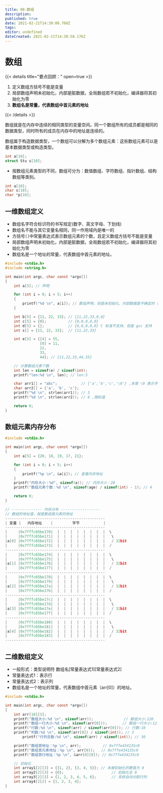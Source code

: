 ```yaml
---
title: 08-数组
description: 
published: true
date: 2021-02-21T14:39:00.760Z
tags: 
editor: undefined
dateCreated: 2021-02-21T14:38:58.176Z
---
```


# 数组

{{< details title="要点回顾：" open=true >}}

1. 定义数组方括号不能是变量
2. 局部数组声明未初始化，内部是脏数据，全局数组若不初始化，编译器将其初始化为零
3. **数组名是常量，代表数组中首元素的地址**

{{< /details >}}

数组就是在内存中连续的相同类型的变量空间。同一个数组所有的成员都是相同的数据类型，同时所有的成员在内存中的地址是连续的。

数组属于构造数据类型，一个数组可以分解为多个数组元素：这些数组元素可以是基本数据类型或构造类型。

```c
int a[10];  
struct Stu s[10];
```

- 按数组元素类型的不同，数组可分为：数值数组、字符数组、指针数组、结构数组等类别。

```c
int a[10];
char s[10];
char *p[10];
```

## 一维数组定义

- 数组名字符合标识符的书写规定(数字、英文字母、下划线)
- 数组名不能与其它变量名相同，同一作用域内是唯一的
- 方括号`[]`中常量表达式表示数组元素的个数，且定义数组方括号不能是变量
- 局部数组声明未初始化，内部是脏数据，全局数组若不初始化，编译器将其初始化为零
- 数组名是一个地址的常量，代表数组中首元素的地址。

```c
#include <stdio.h>
#include <string.h>

int main(int argc, char const *argv[])
{
    int a[5]; // 声明

    for (int i = 0; i < 5; i++)
    {
        printf("%d \n", a[i]); // 数组声明，但是未初始化，内部数据是不确定的（垃圾数据）
    }

    int b[5] = {11, 22, 33}; // {11,22,33,0,0}
    int c[5] = {0};          // {0,0,0,0,0}
    int d[5] = {};           // {0,0,0,0,0} C 标准不支持，但是 gcc 支持
    int s[] = {11, 22, 33};  // {11,22,33}

    int e[5] = {[4] = 55,
                [0] = 11,
                22,
                33,
                44}; // {11,22,33,44,55}

    // 计算数组元素个数
    int len = sizeof(e) / sizeof(int);
    printf("len:%d \n", len); // len:5

    char arr1[] = "abc";           // {'a','b','c','\0'} ,末尾 \0 表示字符串结束标志
    char arr2[] = {'a', 'b', 'c'};
    printf("%d \n", strlen(arr1)); // 3
    printf("%d \n", strlen(arr2)); // 6 ,随机值

    return 0;
}
```

## 数组元素内存分布

```c
#include <stdio.h>

int main(int argc, char const *argv[])
{
    int a[5] = {20, 18, 19, 17, 21};

    for (int i = 0; i < 5; i++)
    {
        printf("%p \n", &a[i]); // 查看内存地址
    }
    printf("内存大小：%d", sizeof(a)); // 内存大小：20
    printf("数组元素个数：%d \n", sizeof(age) / sizeof(int) - 1); // 4

    return 0;
}

// -------------- 内存分布 ------------------
// 数组的地址值，就是数组首元素的地址
----------------------------------------------
| 变量 |   内存地址    |         字节           |
----------------------------------------------
|     |0x7fffc65be170|  |  |  |  |  |  |  |  |  \
|     |0x7fffc65be171|  |  |  |  |  |  |  |  |   \
|a[0] |0x7fffc65be172|  |  |  |  |  |  |  |  |   / 32bit
|     |0x7fffc65be173|  |  |  |  |  |  |  |  |  /
----------------------------------------------
|     |0x7fffc65be174|  |  |  |  |  |  |  |  |  \
|     |0x7fffc65be175|  |  |  |  |  |  |  |  |   \
|a[1] |0x7fffc65be176|  |  |  |  |  |  |  |  |   / 32bit
|     |0x7fffc65be177|  |  |  |  |  |  |  |  |  /
----------------------------------------------
|     |0x7fffc65be178|  |  |  |  |  |  |  |  |  \
|     |0x7fffc65be179|  |  |  |  |  |  |  |  |   \
|a[2] |0x7fffc65be17a|  |  |  |  |  |  |  |  |   / 32bit
|     |0x7fffc65be17b|  |  |  |  |  |  |  |  |  /
----------------------------------------------
|     |0x7fffc65be17c|  |  |  |  |  |  |  |  |  \
|     |0x7fffc65be17d|  |  |  |  |  |  |  |  |   \
|a[3] |0x7fffc65be17e|  |  |  |  |  |  |  |  |   / 32bit
|     |0x7fffc65be17f|  |  |  |  |  |  |  |  |  /
----------------------------------------------
|     |0x7fffc65be180|  |  |  |  |  |  |  |  |  \
|     |0x7fffc65be181|  |  |  |  |  |  |  |  |   \
|a[4] |0x7fffc65be182|  |  |  |  |  |  |  |  |   / 32bit
|     |0x7fffc65be183|  |  |  |  |  |  |  |  |  /
----------------------------------------------
```

## 二维数组定义

- 一般形式：类型说明符 数组名[常量表达式1][常量表达式2]
- 常量表达式1：表示行
- 常量表达式2：表示列
- 数组名是一个地址的常量，代表数组中首元素（arr[0]）的地址。

```c
#include <stdio.h>

int main(int argc, char const *argv[])
{
    int arr[10][3];
    printf("数组大小:%d \n", sizeof(arr));              // 数组大小:120
    printf("数组一行大小:%d \n", sizeof(arr[0]));       // 数组一行大小:12
    printf("行数:%d \n", sizeof(arr) / sizeof(arr[0])); // 行数:10
    printf("列数:%d \n", sizeof(arr[0]) / sizeof(int)); // 3
		printf("行列总数:%d \n", sizeof(arr) / sizeof(int)); // 30

    printf("数组首地址：%p \n", arr);          // 0x7ffe434135c0
    printf("数组首元素地址：%p \n", arr[0]);   // 0x7ffe434135c0
    printf("数组首行地址：%p \n", &arr[0][0]); // 0x7ffe434135c0

    // 初始化
    int array1[2][3] = {{1, 2}, {3, 4, 5}}; // 未被初始化的数值为 0
    int array2[2][3] = {0};                      // 初始化全 0
    int array3[2][3] = {1, 2, 3, 4, 5, 6};       // 系统自动分配行列
    int array4[][2] = {1, 2, 3, 4};
}
```